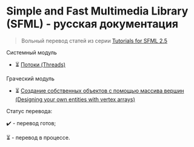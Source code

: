 # Simple and Fast Multimedia Library (SFML) - русская документация

> Вольный перевод статей из серии [Tutorials for SFML 2.5](https://www.sfml-dev.org/tutorials/2.5/)

Системный модуль
- :hourglass_flowing_sand: [Потоки (Threads)](https://github.com/ikrofos/sfml-ru/blob/main/threads.md)

Граческий модуль
- :hourglass_flowing_sand: [Создание собственных объектов с помощью массива вершин (Designing your own entities with vertex arrays)](https://github.com/ikrofos/sfml-ru/blob/main/vertex-arrays.md)


Статус перевода:

:heavy_check_mark: - перевод готов;

:hourglass_flowing_sand: - перевод в процессе.
